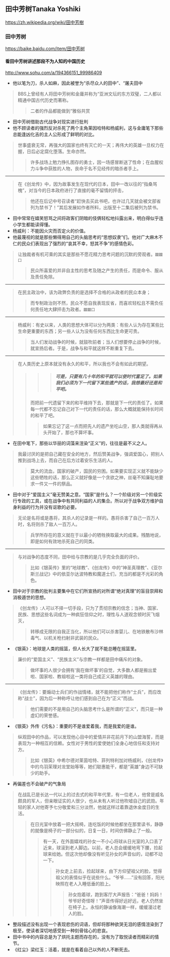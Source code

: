 ## 田中芳树Tanaka Yoshiki
https://zh.wikipedia.org/wiki/田中芳樹
### 田中芳树
https://baike.baidu.com/item/田中芳树
#### 看田中芳树讲述那段不为人知的中国历史
http://www.sohu.com/a/194366151_99986409
- 他以笔为刀，杀人如麻，因此被誉为“杀尽众人的田中”、“屠夫田中
>BBS上曾经有人将田中芳树和金庸并称为“亚洲文坛的东方双璧，二人都以精通中国古代历史而著称。
>>二者的作品都能做到“雅俗共赏
- 田中芳树借助古代战争对现实进行批判
- 他不顾读者的强烈反对杀死了两个主角莱因哈特和杨威利，这与金庸笔下那些总能逢凶化吉的主人公形成了鲜明的对比。
>世事盛衰无常，再强大的国家也终有灭亡的一天；再伟大的英雄一旦权力在握，日后必定腐化堕落。生命亦然。
>>许多战场上勉力挣扎图存的勇士，因一场感冒断送了性命；在血腥权力斗争中获胜的人物，丧命于名不见经传的暗杀者手上。
---
>在《创龙传》中，因为故事发生在现代的日本，田中一改以往的“指桑骂槐”，对当今的日本政府进行了直接的毫不留情的抨击，
>>他还在后记中号召读者“赶快去买此书吧，也许过几天就会被文部省列为禁书了！”其后发展如作者所料，出版至十二集后被列为禁书。
- 田中常常在嬉笑怒骂之间将政客们阴暗的伎俩轻松地抖露出来，明白得似乎连小学生都能读得懂。
- 杨威利：不能因火灾而否定火的价值。
- 他最蔑视的就是那些懒得用自己的头脑思考的“思想奴隶”们。他对广大麻木不仁的民众们表现出了强烈的“哀其不幸，怒其不争”的感情色彩。
>让独裁者有机可乘的其实是那些不愿花精力思考问题的沉默的旁观者。`龖龖囗`
>>民众所喜爱的并非自主性的思考及随之产生的责任，而是命令、服从及责任免除。
---
>在民主政治中，该为政弊负责的是选择不合格的从政者的民众本身；
>>而专制政治则不然，民众不愿自我表现反省，而喜欢轻松且不需负任何责任地大肆抨击为政者。`龖龖囗`
---
>杨威利：有史以来，人类的思想大体可以分为两类：有些人认为存在某些比生命更重要的东西；另一些人认为没有任何东西比生命更可贵。
>>当人们发动战争的时候，就鼓吹前者；当人们想要停止战争的时候，就宣扬后者。于是，战争与和平就这样不断重复下去。
---
>在人类历史上原本就没有永久的和平，所以我也不会有如此的期望。
>>>>##### 可是，只要有几十年的和平就可以使时代富足了。如果我们必须为下一代留下某些遗产的话，我想最好还是和平吧。
>>而把前一代遗留下来的和平维持下去，那就是下一代的责任了。如果每一代都不忘记自己对下一代的责任的话，那么大概就能保持长时间的和平了吧。
>>>如果忘记了这一点而把先人的遗产坐吃山空，那人类就得再从头开始了，那也不算坏事。
- 在田中笔下，那些以华丽的词藻来渲染“正义”的，往往是最不义之人。
>我最讨厌的是把自己藏在安全的地方，然后赞美战争，强调爱国心，把别人推到战场上去，而自己在后方过着安乐生活的人。
>>莫大的流血，国家的破产，国民的穷困。如果要实现正义就不能缺少这些牺牲的话，那么正义就好像是一个贪欲之神，丝毫不知廉耻地要求一件又一件的祭品。
- 田中对于“爱国主义”毫无赞美之意。“国家”是什么？一个阶级对另一个阶级实行专政的工具，或在战争中有共同利益的人的集合。所以对于战争双方维护自身利益的行为并没有讴歌的必要。
>无论是名将或是愚将，其杀人的记录是一样的。愚将杀害了自己一百万人时，名将则杀了敌人一百万人。
>>兵学所存在的意义就在于以最小的牺牲换取最大的成果。残酷地说，即是如何有效地杀死自己的同类。
---
>与对战争的态度不同，田中给与宗教的是几乎完全负面的评价。
>>比如《银英传》里的“地球教”、《创龙传》中的“神圣真理教”、《亚尔斯兰战记》中的依亚尔达波特教和魔道士们，充当的都是不光彩的角色。
- 田中对于宗教的批判主要集中在它们所宣扬的对所谓“绝对真理”的盲目崇拜和消极遁世的思想。
>《创龙传》:人可以不择一切手段，只为了贯彻宗教的信念；当神、国家、民族、思想这些名词成为一种疯狂信仰之时，理性与人道观念顿时灰飞烟灭，
>>转移成无限的自我正当化，所以他们可以杀害婴儿、在地铁散布沙林毒气、以机关枪扫射非武装的民众。
- 《银英》：地球是人类的摇篮，但人长大了就不能总睡在摇篮里。
>廉价的“爱国主义”、“民族主义”与宗教一样都是田中痛斥的对象。
>>做坏事的人很少会拥有‘我在做坏事’的自觉，大多数人都是搬出爱啦、国家啦、教祖啦这一类将自己成正义英雄的理由。
---
>《创龙传》：要煽动士兵们的作战情绪，就不能把他们称作“士兵”，而应改称“战士”，因为后一种称呼让他们感到自己在为“正义”而战。
>>他们需要的不是用自己的头脑思考什么是所谓的“正义”，而只是一种虚幻的荣誉感。
- 《银英》外传《污名》：重要的不是谁爱着我，而是我爱的是谁。
>纵观田中的作品，可以发现他心目中的爱情并非花前月下的山盟海誓，而是表现为一种相互的信赖。女性对于男性的爱使她们全身心地信任和支持对方。
>>比如《银英》中希尔德对莱茵哈特、菲列特利加对杨威利，《创龙传》中的鸟羽茉理对龙堂始等等，她们聪惠能干，都是“英雄”身边不可缺少的助手。
- 再偏差也不会破产的气象局
>在战乱已是长达一代以上的过去式的和平年代里，有一位老人，他曾是威名颇具的军人，但亲眼证实的人很少，也从未有人听过他吹嘘自己的武勋。年轻的家人对他寄予七分敬爱和三分淡然，他就这样过着靠退休金度日的生活。
>>在日光室中放着一把大摇椅，连吃饭的时候他都坐在那里读书，静静的就像是椅子的一部分似的，日复一日，时间仿佛静止了一般。
>>>有一天，在外面嬉戏的孙女一不小心将球从日光室的入口丢了近来，球滚到老人脚边。以前，老人总会缓缓地弯下腰，捡起球来给她。但这次他却像没有听见孙女的声音似的，动都不动一下。
>>>>孙女走上前去，捡起球来，由下方仰望祖父的脸，觉得祖父的表情似乎在说些什么。“爷爷……”没有回答，阳光映照在老人入睡低垂的脸上。
>>>>>孙女抱着球，跑到客厅大声报告：“爸爸！妈妈！爷爷好奇怪呀！”声音传得好远好远，老人仍然坐在椅子上。永恒的静谧像海潮一样，缓缓漫过老人的脸。
- 整段描述没有出现一个表现悲伤的词语，但却将那种欲哭无泪的感情渲染到了极至，使读者深切地感受到一种刻骨铭心的悲哀。
- 田中书中的内容总是为了烘托主题而存在的，没有为了取悦读者而精彩的情节。
- 《红尘》梁红玉：活着，就是在看着自己以外的人不断死去。